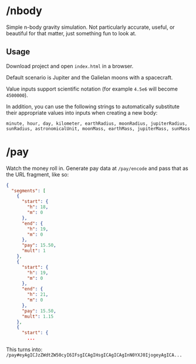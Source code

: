 # /nbody
Simple n-body gravity simulation. Not particularly accurate, useful, or beautiful for that matter, just something fun to look at.

## Usage

Download project and open `index.html` in a browser.

Default scenario is Jupiter and the Galielan moons with a spacecraft.

Value inputs support scientific notation (for example `4.5e6` will become `4500000`).

In addition, you can use the following strings to automatically substitute their appropriate values into inputs when creating a new body:

`minute, hour, day, kilometer, earthRadius, moonRadius, jupiterRadius, sunRadius, astronomicalUnit, moonMass, earthMass, jupiterMass, sunMass`

# /pay

Watch the money roll in. Generate pay data at `/pay/encode` and pass that as the URL fragment, like so:

```json
{
  "segments": [
    {
      "start": {
        "h": 18,
        "m": 0
      },
      "end": {
        "h": 19,
        "m": 0
      },
      "pay": 15.50,
      "mult": 1
    },
    {
      "start": {
        "h": 19,
        "m": 0
      },
      "end": {
        "h": 21,
        "m": 0
      },
      "pay": 15.50,
      "mult": 1.15
    },
    {
      "start": {
        ...
```

This turns into:
`/pay#eyAgICJzZWdtZW50cyI6IFsgICAgIHsgICAgICAgInN0YXJ0IjogeyAgICA...`
